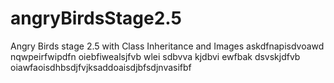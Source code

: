 # angryBirdsStage2.5
Angry Birds stage 2.5 with Class Inheritance and Images
askdfnapisdvoawd nqwpeirfwipdfn oiebfiwealsjfvb wlei sdbvva kjdbvi ewfbak dsvskjdfvb oiawfaoisdhbsdjfvjksaddoaisdjbfsdjnvasifbf